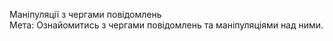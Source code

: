 Маніпуляції з чергами повідомлень  
Мета: Ознайомитись з чергами повідомлень та маніпуляціями над ними.
